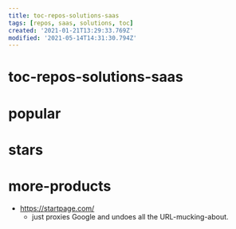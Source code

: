 ```yaml
---
title: toc-repos-solutions-saas
tags: [repos, saas, solutions, toc]
created: '2021-01-21T13:29:33.769Z'
modified: '2021-05-14T14:31:30.794Z'
---
```


# toc-repos-solutions-saas

# popular

# stars

# more-products

- https://startpage.com/
  - just proxies Google and undoes all the URL-mucking-about.
